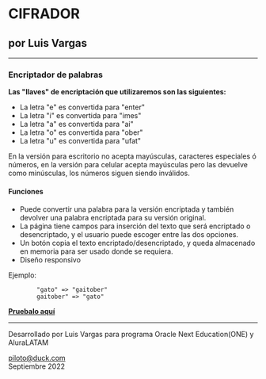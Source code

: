 # CIFRADOR
## por Luis Vargas
---
### Encriptador de palabras

**Las "llaves" de encriptación que utilizaremos son las siguientes:**

- La letra "e" es convertida para "enter"
- La letra "i" es convertida para "imes"
- La letra "a" es convertida para "ai"
- La letra "o" es convertida para "ober"
- La letra "u" es convertida para "ufat"

En la versión para escritorio no acepta mayúsculas, caracteres especiales ó números, en la versión para celular acepta mayúsculas pero las devuelve como minúsculas, los números siguen siendo inválidos.

#### Funciones

- Puede convertir una palabra para la versión encriptada y también devolver una palabra encriptada para su versión original.
- La página tiene campos para inserción del texto que será encriptado o desencriptado, y el usuario puede escoger entre las dos opciones.
- Un botón copia el texto encriptado/desencriptado, y queda almacenado en memoria para ser usado donde se requiera.
- Diseño responsivo

Ejemplo:
~~~
        "gato" => "gaitober"
        gaitober" => "gato"
~~~

**[Pruebalo aquí](https://vargas-luis.github.io/cifrador/)**


----
Desarrollado por Luis Vargas para programa Oracle Next Education(ONE) y AluraLATAM

<piloto@duck.com>   
Septiembre 2022
